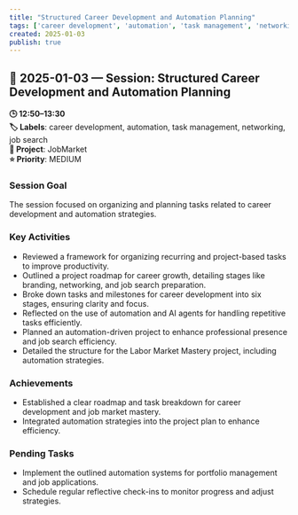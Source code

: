 ```yaml
---
title: "Structured Career Development and Automation Planning"
tags: ['career development', 'automation', 'task management', 'networking', 'job search']
created: 2025-01-03
publish: true
---
```


## 📅 2025-01-03 — Session: Structured Career Development and Automation Planning

**🕒 12:50–13:30**  
**🏷️ Labels**: career development, automation, task management, networking, job search  
**📂 Project**: JobMarket  
**⭐ Priority**: MEDIUM  


### Session Goal
The session focused on organizing and planning tasks related to career development and automation strategies.

### Key Activities
- Reviewed a framework for organizing recurring and project-based tasks to improve productivity.
- Outlined a project roadmap for career growth, detailing stages like branding, networking, and job search preparation.
- Broke down tasks and milestones for career development into six stages, ensuring clarity and focus.
- Reflected on the use of automation and AI agents for handling repetitive tasks efficiently.
- Planned an automation-driven project to enhance professional presence and job search efficiency.
- Detailed the structure for the Labor Market Mastery project, including automation strategies.

### Achievements
- Established a clear roadmap and task breakdown for career development and job market mastery.
- Integrated automation strategies into the project plan to enhance efficiency.

### Pending Tasks
- Implement the outlined automation systems for portfolio management and job applications.
- Schedule regular reflective check-ins to monitor progress and adjust strategies.
